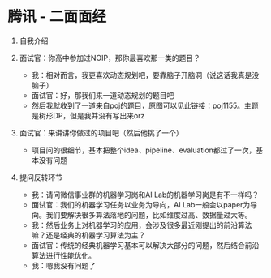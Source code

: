 # 腾讯 - 二面面经

1. 自我介绍

2. 面试官：你高中参加过NOIP，那你最喜欢那一类的题目？
   - 我：相对而言，我更喜欢动态规划吧，要靠脑子开脑洞（说这话我真是没脑子）
   - 面试官：好，那我们来一道动态规划的题目吧
   - 然后我就收到了一道来自poj的题目，原图可以见此链接：[poj1155](http://poj.org/problem?id=1155)。主题是树形DP，但是我并没有写出来orz

3. 面试官：来讲讲你做过的项目吧（然后他挑了一个）
   - 项目问的很细节，基本把整个idea、pipeline、evaluation都过了一次，基本没有问题

4. 提问反转环节
   - 我：请问微信事业群的机器学习岗和AI Lab的机器学习岗是有不一样吗？
   - 面试官：我们的机器学习任务以业务为导向，AI Lab一般会以paper为导向。我们要解决很多算法落地的问题，比如维度过高、数据量过大等。
   - 我：然后业务上对机器学习的应用，会涉及很多最近刚提出的前沿算法嘛？还是经典的机器学习算法为主？
   - 面试官：传统的经典机器学习基本可以解决大部分的问题，然后结合前沿算法进行性能优化。
   - 我：嗯我没有问题了
